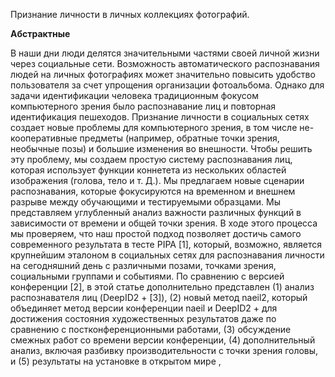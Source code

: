 Признание личности в личных коллекциях фотографий.

**Абстрактные**

В наши дни люди делятся значительными частями своей личной жизни через социальные сети. Возможность автоматического распознавания людей на личных фотографиях может значительно повысить удобство пользователя за счет упрощения организации фотоальбома. Однако для задачи идентификации человека традиционным фокусом компьютерного зрения было распознавание лиц и повторная идентификация пешеходов. Признание личности в социальных сетях создает новые проблемы для компьютерного зрения, в том числе не-кооперативные предметы (например, обратные точки зрения, необычные позы) и большие изменения во внешности. Чтобы решить эту проблему, мы создаем простую систему распознавания лиц, которая использует функции коннетета из нескольких областей изображения (голова, тело и т. Д.). Мы предлагаем новые сценарии распознавания, которые фокусируются на временном и внешнем разрыве между обучающими и тестируемыми образцами. Мы представляем углубленный анализ важности различных функций в зависимости от времени и общей точки зрения. В ходе этого процесса мы проверяем, что наш простой подход позволяет достичь самого современного результата в тесте PIPA [1], который, возможно, является крупнейшим эталоном в социальных сетях для распознавания личности на сегодняшний день с различными позами, точками зрения, социальными группами и событиями. По сравнению с версией конференции [2], в этой статье дополнительно представлен (1) анализ распознавателя лиц (DeepID2 + [3]), (2) новый метод naeil2, который объединяет метод версии конференции naeil и DeepID2 + для достижения состояния художественных результатов даже по сравнению с постконференционными работами, (3) обсуждение смежных работ со времени версии конференции, (4) дополнительный анализ, включая разбивку производительности с точки зрения головы, и (5) результаты на установке в открытом мире ,
